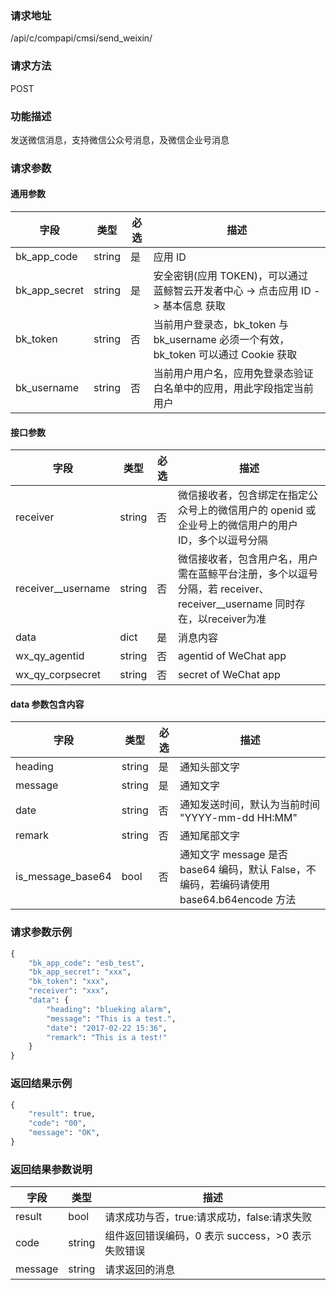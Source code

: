 ### 请求地址

/api/c/compapi/cmsi/send_weixin/

### 请求方法

POST

### 功能描述

发送微信消息，支持微信公众号消息，及微信企业号消息

### 请求参数

#### 通用参数

| 字段 | 类型 | 必选 | 描述 |
|--------------|--------|----|------------|
| bk_app_code  | string | 是 | 应用 ID     |
| bk_app_secret| string | 是 | 安全密钥(应用 TOKEN)，可以通过 蓝鲸智云开发者中心 -&gt; 点击应用 ID -&gt; 基本信息 获取 |
| bk_token     | string | 否 | 当前用户登录态，bk_token 与 bk_username 必须一个有效，bk_token 可以通过 Cookie 获取 |
| bk_username  | string | 否 | 当前用户用户名，应用免登录态验证白名单中的应用，用此字段指定当前用户 |

#### 接口参数

| 字段               |  类型   |必选|  描述      |
|--------------------|--------|----|------------|
| receiver           | string | 否 | 微信接收者，包含绑定在指定公众号上的微信用户的 openid 或 企业号上的微信用户的用户 ID，多个以逗号分隔 |
| receiver__username | string | 否 | 微信接收者，包含用户名，用户需在蓝鲸平台注册，多个以逗号分隔，若 receiver、receiver__username 同时存在，以receiver为准 |
| data               | dict   | 是 | 消息内容 |
| wx_qy_agentid      | string | 否 | agentid of WeChat app |
| wx_qy_corpsecret   | string | 否 | secret of WeChat app |

#### data 参数包含内容

| 字段               |  类型  |必选|  描述      |
|-------------------|--------|----|------------|
| heading           | string | 是 | 通知头部文字 |
| message           | string | 是 | 通知文字 |
| date              | string | 否 | 通知发送时间，默认为当前时间 &#34;YYYY-mm-dd HH:MM&#34; |
| remark            | string | 否 | 通知尾部文字 |
| is_message_base64 | bool   | 否 | 通知文字 message 是否 base64 编码，默认 False，不编码，若编码请使用 base64.b64encode 方法 |

### 请求参数示例

```python
{
    "bk_app_code": "esb_test",
    "bk_app_secret": "xxx",
    "bk_token": "xxx",
    "receiver": "xxx",
    "data": {
        "heading": "blueking alarm",
        "message": "This is a test.",
        "date": "2017-02-22 15:36",
        "remark": "This is a test!"
    }
}
```

### 返回结果示例

```python
{
    "result": true,
    "code": "00",
    "message": "OK",
}
```

### 返回结果参数说明

| 字段     | 类型   | 描述      |
|---------|--------|-----------|
| result  | bool   | 请求成功与否，true:请求成功，false:请求失败 |
| code    | string | 组件返回错误编码，0 表示 success，>0 表示失败错误 |
| message | string | 请求返回的消息 |
